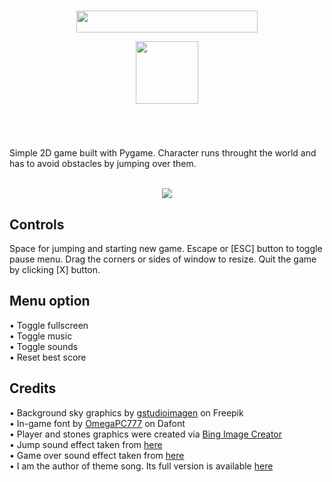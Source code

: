 <br/>

<div align="center">
  <p>
    <img src="https://imgur.com/H6A3Ywh.png" width="290" height="35"/>
  </p>
</div>

<div align="center">
  <p>
    <img src="https://imgur.com/77ErLxn.png" width="100" height="100"/>
  </p>
</div>


<br/>

# 

<div>Simple 2D game built with Pygame. Character runs throught the world and has to avoid obstacles by jumping over them.</div>

<br/>

<div align="center">
  <p>
    <img src="https://imgur.com/EkFUscL.gif"/>
  </p>
</div>

## Controls
<div>Space for jumping and starting new game. Escape or [ESC] button to toggle pause menu. Drag the corners or sides of window to resize. Quit the game by clicking [X] button.</div>

## Menu option
<div>• Toggle fullscreen</div>
<div>• Toggle music</div>
<div>• Toggle sounds</div>
<div>• Reset best score</div>

## Credits

<div>• Background sky graphics by <a href="https://www.freepik.com/free-vector/wanderlust-travel-landscapes_5667591.htm#query=pixel%20sky%20background&position=11&from_view=keyword&track=ais">gstudioimagen</a> on Freepik</div>
<div>• In-game font by <a href="https://www.dafont.com/omegapc777.d6598">OmegaPC777</a> on Dafont</div>
<div>• Player and stones graphics were created via <a href="https://www.bing.com/create">Bing Image Creator</a></div>
<div>• Jump sound effect taken from <a href="https://www.youtube.com/watch?v=QmCfnTtM7vU">here</a></div>
<div>• Game over sound effect taken from <a href="https://www.youtube.com/watch?v=bug1b0fQS8Y">here</a></div>
<div>• I am the author of theme song. Its full version is available <a href="https://on.soundcloud.com/C6pCU">here</a></div>

